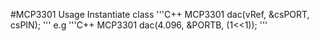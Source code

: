#MCP3301 Usage
Instantiate class
'''C++
MCP3301 dac(vRef, &csPORT, csPIN);
'''
e.g
'''C++
MCP3301 dac(4.096, &PORTB, (1<<1));
'''
